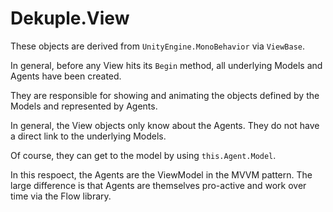 ﻿# Dekuple.View

These objects are derived from `UnityEngine.MonoBehavior` via `ViewBase`.

In general, before any View hits its `Begin` method, all underlying Models and Agents have been created.

They are responsible for showing and animating the objects defined by the Models and represented by Agents.

In general, the View objects only know about the Agents. They do not have a direct link to the underlying Models.

Of course, they can get to the model by using `this.Agent.Model`.

In this respoect, the Agents are the ViewModel in the MVVM pattern. The large difference is that Agents are themselves pro-active and work over time via the Flow library.
